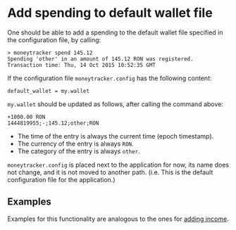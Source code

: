 Add spending to default wallet file
===================================

One should be able to add a spending to the default wallet file specified in the
configuration file, by calling:

```
> moneytracker spend 145.12
Spending 'other' in an amount of 145.12 RON was registered.
Transaction time: Thu, 14 Oct 2015 10:52:35 GMT
```

If the configuration file `moneytracker.config` has the following content:
```
default_wallet = my.wallet

```

`my.wallet` should be updated as follows, after calling the command above:
```
+1000.00 RON
1444819955;-;145.12;other;RON
```

- The time of the entry is always the current time (epoch timestamp).
- The currency of the entry is always `RON`.
- The category of the entry is always `other`.

`moneytracker.config` is placed next to the application for now, its name does
not change, and it is not moved to another path. (i.e. This is the default
configuration file for the application.)

Examples
--------

Examples for this functionality are analogous to the ones for [adding income](/features/02_add_income.md).
